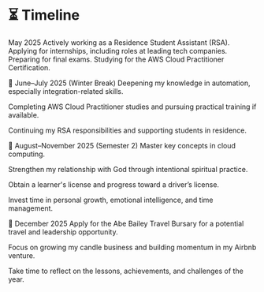 # ⏳ Timeline

May 2025
Actively working as a Residence Student Assistant (RSA).
Applying for internships, including roles at leading tech companies.
Preparing for final exams.
Studying for the AWS Cloud Practitioner Certification.

📍 June–July 2025 (Winter Break)
Deepening my knowledge in automation, especially integration-related skills.

Completing AWS Cloud Practitioner studies and pursuing practical training if available.

Continuing my RSA responsibilities and supporting students in residence.

📍 August–November 2025 (Semester 2)
Master key concepts in cloud computing.

Strengthen my relationship with God through intentional spiritual practice.

Obtain a learner's license and progress toward a driver’s license.

Invest time in personal growth, emotional intelligence, and time management.

📍 December 2025
Apply for the Abe Bailey Travel Bursary for a potential travel and leadership opportunity.

Focus on growing my candle business and building momentum in my Airbnb venture.

Take time to reflect on the lessons, achievements, and challenges of the year.

